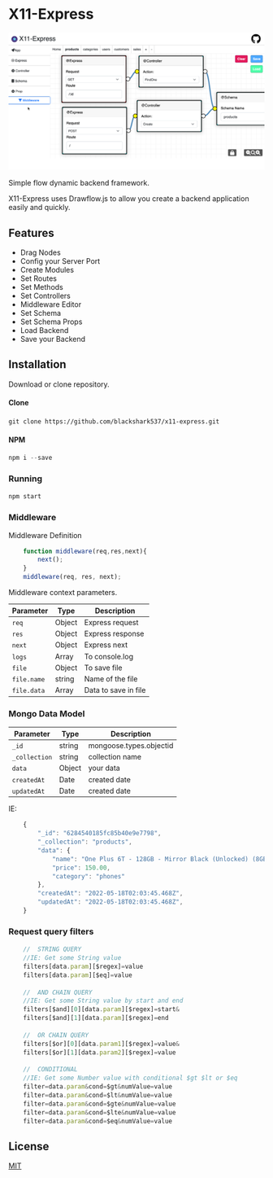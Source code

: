 # X11-Express

![Demo](https://github.com/blackshark537/x11-express/raw/master/public/demo.png)

Simple flow dynamic backend framework.

X11-Express uses Drawflow.js to allow you create a backend application easily and quickly.

## Features
- Drag Nodes
- Config your Server Port
- Create Modules
- Set Routes
- Set Methods
- Set Controllers
- Middleware Editor
- Set Schema
- Set Schema Props
- Load Backend
- Save your Backend

## Installation
Download or clone repository.

#### Clone
`git clone https://github.com/blackshark537/x11-express.git`

#### NPM
```javascript
npm i --save
```

### Running
```javascript
npm start
```

### Middleware
Middleware Definition
```javascript
    function middleware(req,res,next){
        next();
    }
    middleware(req, res, next);
```

Middleware context parameters.

Parameter | Type | Description
--- | --- | ---
`req` | Object | Express request
`res` | Object | Express response
`next` | Object | Express next
`logs` | Array | To console.log
`file` | Object | To save file
`file.name` | string | Name of the file
`file.data` | Array | Data to save in file

### Mongo Data Model
Parameter | Type | Description
--- | --- | ---
`_id` | string | mongoose.types.objectid
`_collection` | string | collection name
`data` | Object | your data
`createdAt` | Date | created date 
`updatedAt` | Date | created date 

IE:
```javascript
    {
        "_id": "6284540185fc85b40e9e7798",
        "_collection": "products",
        "data": {
            "name": "One Plus 6T - 128GB - Mirror Black (Unlocked) (8GB RAM)",
            "price": 150.00,
            "category": "phones"
        },
        "createdAt": "2022-05-18T02:03:45.468Z",
        "updatedAt": "2022-05-18T02:03:45.468Z",
    }
```
### Request query filters
```javascript
    //  STRING QUERY
    //IE: Get some String value
    filters[data.param][$regex]=value
    filters[data.param][$eq]=value
    
    //  AND CHAIN QUERY
    //IE: Get some String value by start and end
    filters[$and][0][data.param][$regex]=start&
    filters[$and][1][data.param][$regex]=end

    //  OR CHAIN QUERY
    filters[$or][0][data.param1][$regex]=value&
    filters[$or][1][data.param2][$regex]=value

    //  CONDITIONAL
    //IE: Get some Number value with conditional $gt $lt or $eq
    filter=data.param&cond=$gt&numValue=value
    filter=data.param&cond=$lt&numValue=value
    filter=data.param&cond=$gte&numValue=value
    filter=data.param&cond=$lte&numValue=value
    filter=data.param&cond=$eq&numValue=value
```

## License

[MIT](LICENSE)
